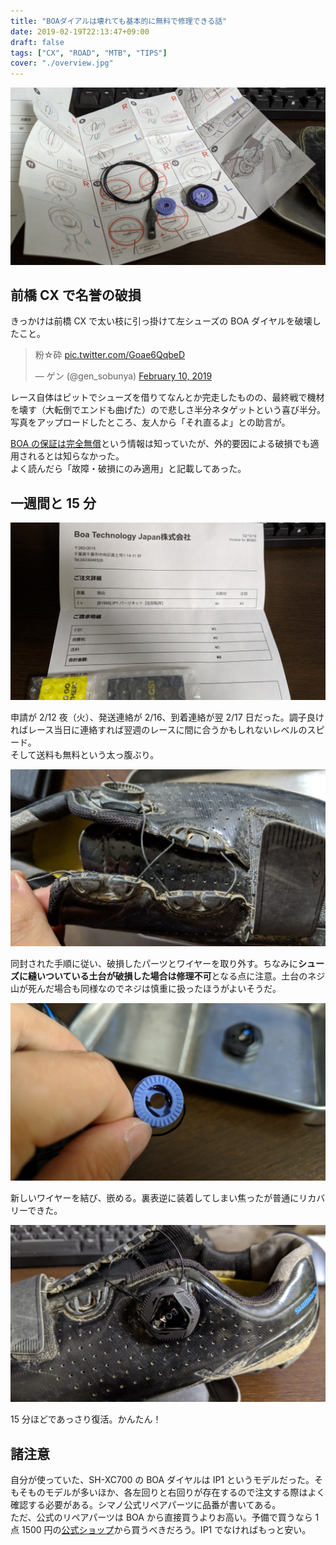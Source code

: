 ```yaml
---
title: "BOAダイアルは壊れても基本的に無料で修理できる話"
date: 2019-02-19T22:13:47+09:00
draft: false
tags: ["CX", "ROAD", "MTB", "TIPS"]
cover: "./overview.jpg"
---
```


![image](./overview.jpg)

## 前橋 CX で名誉の破損

きっかけは前橋 CX で太い枝に引っ掛けて左シューズの BOA ダイヤルを破壊したこと。

<blockquote class="twitter-tweet"><p lang="ja" dir="ltr">粉☆砕 <a href="https://t.co/Goae6QqbeD">pic.twitter.com/Goae6QqbeD</a></p>&mdash; ゲン (@gen_sobunya) <a href="https://twitter.com/gen_sobunya/status/1094467428623409154?ref_src=twsrc%5Etfw">February 10, 2019</a></blockquote>

レース自体はピットでシューズを借りてなんとか完走したものの、最終戦で機材を壊す（大転倒でエンドも曲げた）ので悲しさ半分ネタゲットという喜び半分。  
写真をアップロードしたところ、友人から「それ直るよ」との助言が。

[BOA の保証は完全無償](https://boa-japan-warranty.myshopify.com/)という情報は知っていたが、外的要因による破損でも適用されるとは知らなかった。  
よく読んだら「故障・破損にのみ適用」と記載してあった。

## 一週間と 15 分

![image](./nofee.jpg)

申請が 2/12 夜（火）、発送連絡が 2/16、到着連絡が翌 2/17 日だった。調子良ければレース当日に連絡すれば翌週のレースに間に合うかもしれないレベルのスピード。  
そして送料も無料という太っ腹ぶり。

![image](./purged.jpg)

同封された手順に従い、破損したパーツとワイヤーを取り外す。ちなみに**シューズに縫いついている土台が破損した場合は修理不可**となる点に注意。土台のネジ山が死んだ場合も同様なのでネジは慎重に扱ったほうがよいそうだ。

![image](./knot.jpg)

新しいワイヤーを結び、嵌める。裏表逆に装着してしまい焦ったが普通にリカバリーできた。

![image](./repaired.jpg)

15 分ほどであっさり復活。かんたん！

## 諸注意

自分が使っていた、SH-XC700 の BOA ダイヤルは IP1 というモデルだった。そもそものモデルが多いほか、各左回りと右回りが存在するので注文する際はよく確認する必要がある。シマノ公式リペアパーツに品番が書いてある。  
ただ、公式のリペアパーツは BOA から直接買うよりお高い。予備で買うなら 1 点 1500 円の[公式ショップ](https://boa-spareparts-japan.myshopify.com/)から買うべきだろう。IP1 でなければもっと安い。

<LinkBox isAmazonLink url="http://www.amazon.co.jp/exec/obidos/ASIN/B07DWPRLLV/gensobunya-22/ref=nosim/" />

